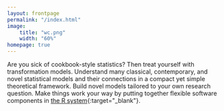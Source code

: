 ```yaml
---
layout: frontpage
permalink: "/index.html"
image:
    title: "wc.png"
    width: "60%"
homepage: true
---
```

Are you sick of cookbook-style statistics?  Then treat yourself with
transformation models.  Understand many classical, contemporary, and novel
statistical models and their connections in a compact yet simple theoretical
framework.  Build novel models tailored to your own research question.  Make
things work your way by putting together flexible software components in
[the R system](https://www.R-project.org){:target="_blank"}.
